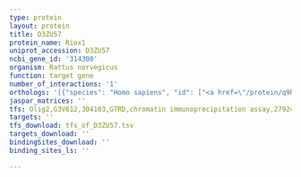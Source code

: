 ```yaml
---
type: protein
layout: protein
title: D3ZU57
protein_name: Riox1
uniprot_accession: D3ZU57
ncbi_gene_id: '314300'
organism: Rattus norvegicus
function: target gene
number_of_interactions: '1'
orthologs: '[{"species": "Homo sapiens", "id": ["<a href=\"/protein/q9h6w3\">Q9H6W3</a>"]}, {"species": "Danio rerio", "id": ["<a href=\"/protein/f1qss0\">F1QSS0</a>"]}, {"species": "Mus musculus", "id": ["<a href=\"/protein/q9jjf3\">Q9JJF3</a>"]}, {"species": "Drosophila melanogaster", "id": ["<a href=\"/protein/q7k4h4\">Q7K4H4</a>"]}]'
jaspar_matrices: ''
tfs: Olig2,G3V612,304103,GTRD,chromatin immunoprecipitation assay,27924024%5Buid%5D,No
targets: ''
tfs_download: tfs_of_D3ZU57.tsv
targets_download: ''
bindingSites_download: ''
binding_sites_ls: ''

---
```

